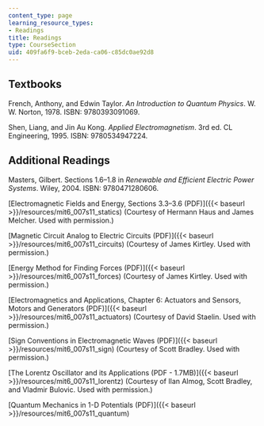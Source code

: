 ```yaml
---
content_type: page
learning_resource_types:
- Readings
title: Readings
type: CourseSection
uid: 409fa6f9-bceb-2eda-ca06-c85dc0ae92d8
---
```


Textbooks
---------

French, Anthony, and Edwin Taylor. _An Introduction to Quantum Physics_. W. W. Norton, 1978. ISBN: 9780393091069.

Shen, Liang, and Jin Au Kong. _Applied Electromagnetism_. 3rd ed. CL Engineering, 1995. ISBN: 9780534947224.

Additional Readings
-------------------

Masters, Gilbert. Sections 1.6–1.8 in _Renewable and Efficient Electric Power Systems_. Wiley, 2004. ISBN: 9780471280606.

[Electromagnetic Fields and Energy, Sections 3.3–3.6 (PDF)]({{< baseurl >}}/resources/mit6_007s11_statics) (Courtesy of Hermann Haus and James Melcher. Used with permission.)

[Magnetic Circuit Analog to Electric Circuits (PDF)]({{< baseurl >}}/resources/mit6_007s11_circuits) (Courtesy of James Kirtley. Used with permission.)

[Energy Method for Finding Forces (PDF)]({{< baseurl >}}/resources/mit6_007s11_forces) (Courtesy of James Kirtley. Used with permission.)

[Electromagnetics and Applications, Chapter 6: Actuators and Sensors, Motors and Generators (PDF)]({{< baseurl >}}/resources/mit6_007s11_actuators) (Courtesy of David Staelin. Used with permission.)

[Sign Conventions in Electromagnetic Waves (PDF)]({{< baseurl >}}/resources/mit6_007s11_sign) (Courtesy of Scott Bradley. Used with permission.)

[The Lorentz Oscillator and its Applications (PDF - 1.7MB)]({{< baseurl >}}/resources/mit6_007s11_lorentz) (Courtesy of Ilan Almog, Scott Bradley, and Vladmir Bulovic. Used with permission.)

[Quantum Mechanics in 1-D Potentials (PDF)]({{< baseurl >}}/resources/mit6_007s11_quantum)